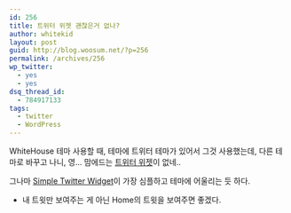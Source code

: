 ```yaml
---
id: 256
title: 트위터 위젯 괜찮은거 없나?
author: whitekid
layout: post
guid: http://blog.woosum.net/?p=256
permalink: /archives/256
wp_twitter:
  - yes
  - yes
dsq_thread_id:
  - 784917133
tags:
  - twitter
  - WordPress
---
```

WhiteHouse 테마 사용할 때, 테마에 트위터 테마가 있어서 그것 사용했는데, 다른 테마로 바꾸고 나니, 영... 맘에드는 [트위터 위젯][1]이 없네..

그나마 [Simple Twitter Widget][2]이 가장 심플하고 테마에 어울리는 듯 하다.

  * 내 트윗만 보여주는 게 아닌 Home의 트윗을 보여주면 좋겠다.

 [1]: http://wordpress.org/extend/plugins/search.php?q=twitter+widget&sort=
 [2]: http://wordpress.org/extend/plugins/simple-twitter-widget/